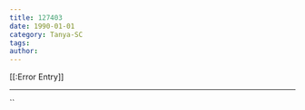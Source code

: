 ```yaml
---
title: 127403
date: 1990-01-01
category: Tanya-SC
tags: 
author: 
---
```


[[:Error Entry]]

---



``
